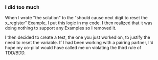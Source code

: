 
### I did too much
When I wrote "the solution" to the "should cause next digit to reset the x_register" Example, I put this logic in my code. I then realized that it was doing nothing to support any Examples so I removed it. 

I then decided to create a test, the one you just worked on, to justify the need to reset the variable. If I had been working with a pairing partner, I'd hope my co-pilot would have called me on violating the third rule of TDD/BDD.
 
